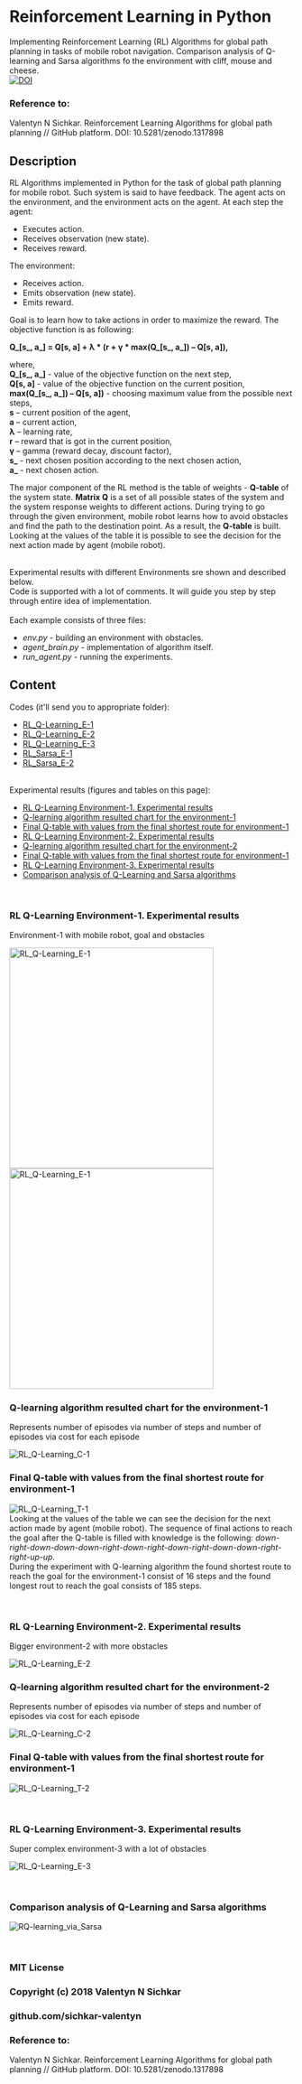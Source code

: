 # Reinforcement Learning in Python
Implementing Reinforcement Learning (RL) Algorithms for global path planning in tasks of mobile robot navigation. Comparison analysis of Q-learning and Sarsa algorithms fo the environment with cliff, mouse and cheese.
<br/>[![DOI](https://zenodo.org/badge/DOI/10.5281/zenodo.1317898.svg)](https://doi.org/10.5281/zenodo.1317898)

### Reference to:
Valentyn N Sichkar. Reinforcement Learning Algorithms for global path planning // GitHub platform. DOI: 10.5281/zenodo.1317898

## Description
RL Algorithms implemented in Python for the task of global path planning for mobile robot. Such system is said to have feedback. The agent acts on the environment, and the environment acts on the agent. At each step the agent:
* Executes action.
* Receives observation (new state).
* Receives reward.

The environment:
* Receives action.
* Emits observation (new state).
* Emits reward.

Goal is to learn how to take actions in order to maximize the reward. The objective function is as following:

<b>Q_[s_, a_] = Q[s, a] + λ * (r + γ * max(Q_[s_, a_]) – Q[s, a]),</b>

where,
<br/><b>Q_[s_, a_]</b> - value of the objective function on the next step,
<br/><b>Q[s, a]</b> - value of the objective function on the current position,
<br/><b>max(Q_[s_, a_]) – Q[s, a])</b> - choosing maximum value from the possible next steps,
<br/><b>s</b> – current position of the agent,
<br/><b>a</b> – current action,
<br/><b>λ</b> – learning rate,
<br/><b>r</b> – reward that is got in the current position,
<br/><b>γ</b> – gamma (reward decay, discount factor),
<br/><b>s_</b> - next chosen position according to the next chosen action,
<br/><b>a_</b> - next chosen action.

The major component of the RL method is the table of weights - <b>Q-table</b> of the system state. <b>Matrix Q</b> is a set of all possible states of the system and the system response weights to different actions. During trying to go through the given environment, mobile robot learns how to avoid obstacles and find the path to the destination point. As a result, the <b>Q-table</b> is built. Looking at the values of the table it is possible to see the decision for the next action made by agent (mobile robot).

<br/>Experimental results with different Environments sre shown and described below.
<br/>Code is supported with a lot of comments. It will guide you step by step through entire idea of implementation.
<br/>
<br/>Each example consists of three files:

* _env.py_ - building an environment with obstacles.
* _agent_brain.py_ - implementation of algorithm itself.
* _run_agent.py_ - running the experiments.

## Content
Codes (it'll send you to appropriate folder):
* [RL_Q-Learning_E-1](https://github.com/sichkar-valentyn/Reinforcement_Learning_in_Python/tree/master/RL_Q-Learning_E1)
* [RL_Q-Learning_E-2](https://github.com/sichkar-valentyn/Reinforcement_Learning_in_Python/tree/master/RL_Q-Learning_E2)
* [RL_Q-Learning_E-3](https://github.com/sichkar-valentyn/Reinforcement_Learning_in_Python/tree/master/RL_Q-Learning_E3)
* [RL_Sarsa_E-1](https://github.com/sichkar-valentyn/Reinforcement_Learning_in_Python/tree/master/RL_Sarsa_E1)
* [RL_Sarsa_E-2](https://github.com/sichkar-valentyn/Reinforcement_Learning_in_Python/tree/master/RL_Sarsa_E2)

<br/>
Experimental results (figures and tables on this page):

* <a href="#RL Q-Learning Environment-1. Experimental results">RL Q-Learning Environment-1. Experimental results</a>
* <a href="#Q-learning algorithm resulted chart for the environment-1">Q-learning algorithm resulted chart for the environment-1</a>
* <a href="#Final Q-table with values from the final shortest route for environment-1">Final Q-table with values from the final shortest route for environment-1</a>
* <a href="#RL Q-Learning Environment-2. Experimental results">RL Q-Learning Environment-2. Experimental results</a>
* <a href="#Q-learning algorithm resulted chart for the environment-2">Q-learning algorithm resulted chart for the environment-2</a>
* <a href="#Final Q-table with values from the final shortest route for environment-1">Final Q-table with values from the final shortest route for environment-1</a>
* <a href="#RL Q-Learning Environment-3. Experimental results">RL Q-Learning Environment-3. Experimental results</a>
* <a href="#Comparison analysis of Q-Learning and Sarsa algorithms">Comparison analysis of Q-Learning and Sarsa algorithms</a>

<br/>

### <a name="RL Q-Learning Environment-1. Experimental results">RL Q-Learning Environment-1. Experimental results</a>
Environment-1 with mobile robot, goal and obstacles

<img src="images/Environment-1.gif" alt="RL_Q-Learning_E-1" width=362 height=391> <img src="images/Environment-1.png" alt="RL_Q-Learning_E-1" width=362 height=391>


### <a name="Q-learning algorithm resulted chart for the environment-1">Q-learning algorithm resulted chart for the environment-1</a>
Represents number of episodes via number of steps and number of episodes via cost for each episode

![RL_Q-Learning_C-1](images/Charts-1.png)

### <a name="Final Q-table with values from the final shortest route for environment-1">Final Q-table with values from the final shortest route for environment-1</a>
![RL_Q-Learning_T-1](images/Q-Table-E-1.png)
<br/>Looking at the values of the table we can see the decision for the next action made by agent (mobile robot). The sequence of final actions to reach the goal after the Q-table is filled with knowledge is the following: *down-right-down-down-down-right-down-right-down-right-down-down-right-right-up-up.*
<br/>During the experiment with Q-learning algorithm the found shortest route to reach the goal for the environment-1 consist of 16 steps and the found longest rout to reach the goal consists of 185 steps.

<br/>

### <a name="RL Q-Learning Environment-2. Experimental results">RL Q-Learning Environment-2. Experimental results</a>
Bigger environment-2 with more obstacles

![RL_Q-Learning_E-2](images/Environment-2.png)

### <a name="Q-learning algorithm resulted chart for the environment-2">Q-learning algorithm resulted chart for the environment-2</a>
Represents number of episodes via number of steps and number of episodes via cost for each episode

![RL_Q-Learning_C-2](images/Charts-2.png)

### <a name="Final Q-table with values from the final shortest route for environment-1">Final Q-table with values from the final shortest route for environment-1</a>
![RL_Q-Learning_T-2](images/Q-Table-E-2.png)

<br/>

### <a name="RL Q-Learning Environment-3. Experimental results">RL Q-Learning Environment-3. Experimental results</a>
Super complex environment-3 with a lot of obstacles

![RL_Q-Learning_E-3](images/Environment-3.png)

<br/>

### <a name="Comparison analysis of Q-Learning and Sarsa algorithms">Comparison analysis of Q-Learning and Sarsa algorithms</a>
![RQ-learning_via_Sarsa](images/Q-learning_via_Sarsa.png)

<br/>

### MIT License
### Copyright (c) 2018 Valentyn N Sichkar
### github.com/sichkar-valentyn
### Reference to:
Valentyn N Sichkar. Reinforcement Learning Algorithms for global path planning // GitHub platform. DOI: 10.5281/zenodo.1317898
